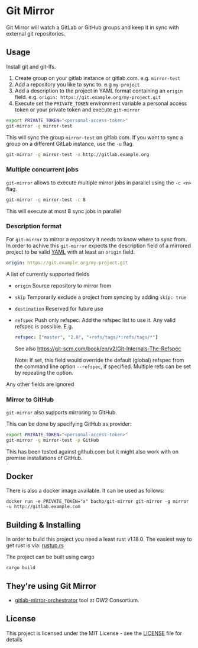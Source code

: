 # Git Mirror

Git Mirror will watch a GitLab or GitHub groups and keep it in sync with external git repositories.

## Usage

Install git and git-lfs.

1. Create group on your gitlab instance or gitlab.com. e.g. `mirror-test`
2. Add a repository you like to sync to. e.g `my-project`
3. Add a description to the project in YAML format containing an `origin` field. e.g. `origin: https://git.example.org/my-project.git`
4. Execute  set the `PRIVATE_TOKEN` environment variable a personal access token or your private token and execute `git-mirror`

``` sh
export PRIVATE_TOKEN="<personal-access-token>"
git-mirror -g mirror-test
```

This will sync the group `mirror-test` on gitlab.com. If you want to sync a group on a different GitLab instance, use the `-u` flag.

``` sh
git-mirror -g mirror-test -u http://gitlab.example.org
```

### Multiple concurrent jobs

`git-mirror` allows to execute multiple mirror jobs in parallel using the `-c <n>` flag.

``` sh
git-mirror -g mirror-test -c 8
```

This will execute at most 8 sync jobs in parallel

### Description format

For `git-mirror` to mirror a repository it needs to know where to sync from.
In order to achive this `git-mirror` expects the description field of a mirrored project to
be valid [YAML](http://yaml.org/) with at least an `origin` field.

``` yaml
origin: https://git.example.org/my-project.git
```

A list of currently supported fields

- `origin` Source repository to mirror from
- `skip`   Temporarily exclude a project from syncing by adding `skip: true`
- `destination` Reserved for future use
- `refspec` Push only refspec. 
  Add the refspec list to use it. Any valid refspec is possible.
  E.g.
  ```yaml
  refspec: ["master", "2.0", "+refs/tags/*:refs/tags/*"]
  ```
  See also https://git-scm.com/book/en/v2/Git-Internals-The-Refspec
  
  Note: If set, this field would override the default (global) refspec from the command line option `--refspec`, if specified. Multiple refs can be set by repeating the option.

Any other fields are ignored

### Mirror to GitHub

`git-mirror` also supports mirroring to GitHub.

This can be done by specifying GitHub as provider:

``` sh
export PRIVATE_TOKEN="<personal-access-token>"
git-mirror -g mirror-test -p GitHub
```

This has been tested against github.com but it might also work with on premise installations of GitHub.

## Docker

There is also a docker image available. It can be used as follows:

```
docker run -e PRIVATE_TOKEN="x" bachp/git-mirror git-mirror -g mirror -u http://gitlab.example.com
```

## Building & Installing

In order to build this project you need a least rust v1.18.0. The easiest way to get rust is via: [rustup.rs](http://rustup.rs/)

The project can be built using cargo

```
cargo build
```

## They're using Git Mirror

* [gitlab-mirror-orchestrator](https://gitlab.ow2.org/ow2/gitlab-mirror-orchestrator) tool at OW2 Consortium.

## License

This project is licensed under the MIT License - see the [LICENSE](LICENSE) file for details
